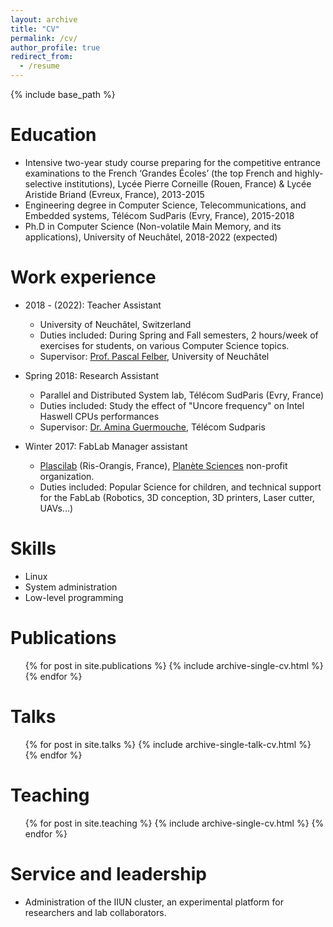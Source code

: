 ```yaml
---
layout: archive
title: "CV"
permalink: /cv/
author_profile: true
redirect_from:
  - /resume
---
```


{% include base_path %}

Education
======
* Intensive two-year study course preparing for the competitive entrance examinations to the French ‘Grandes Écoles’ (the top French and highly-selective institutions), Lycée Pierre Corneille (Rouen, France) & Lycée Aristide Briand (Evreux, France), 2013-2015
* Engineering degree in Computer Science, Telecommunications, and Embedded systems, Télécom SudParis (Evry, France), 2015-2018
* Ph.D in Computer Science (Non-volatile Main Memory, and its applications), University of Neuchâtel, 2018-2022 (expected)

Work experience
======
* 2018 - (2022): Teacher Assistant
  * University of Neuchâtel, Switzerland
  * Duties included: During Spring and Fall semesters, 2 hours/week of exercises for students, on various Computer Science topics.
  * Supervisor: [Prof. Pascal Felber](http://members.unine.ch/pascal.felber/index.html), University of Neuchâtel

* Spring 2018: Research Assistant
  * Parallel and Distributed System lab, Télécom SudParis (Evry, France)
  * Duties included: Study the effect of "Uncore frequency" on Intel Haswell CPUs performances
  * Supervisor: [Dr. Amina Guermouche](https://guermouche.wp.imtbs-tsp.eu/), Télécom Sudparis

* Winter 2017: FabLab Manager assistant
  * [Plascilab](https://www.plascilab.fr/) (Ris-Orangis, France), [Planète Sciences](https://www.planete-sciences.org) non-profit organization.
  * Duties included: Popular Science for children, and technical support for the FabLab (Robotics, 3D conception, 3D printers, Laser cutter, UAVs...) 
  
  
Skills
======
* Linux
* System administration
* Low-level programming

Publications
======
  <ul>{% for post in site.publications %}
    {% include archive-single-cv.html %}
  {% endfor %}</ul>
  
Talks
======
  <ul>{% for post in site.talks %}
    {% include archive-single-talk-cv.html %}
  {% endfor %}</ul>
  
Teaching
======
  <ul>{% for post in site.teaching %}
    {% include archive-single-cv.html %}
  {% endfor %}</ul>
  
Service and leadership
======
* Administration of the IIUN cluster, an experimental platform for researchers and lab collaborators.
